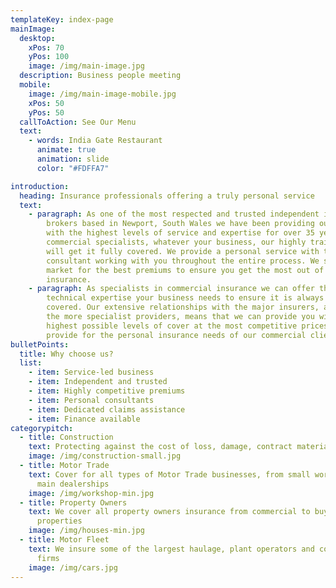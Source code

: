 ```yaml
---
templateKey: index-page
mainImage:
  desktop:
    xPos: 70
    yPos: 100
    image: /img/main-image.jpg
  description: Business people meeting
  mobile:
    image: /img/main-image-mobile.jpg
    xPos: 50
    yPos: 50
  callToAction: See Our Menu
  text:
    - words: India Gate Restaurant
      animate: true
      animation: slide
      color: "#FDFFA7"

introduction:
  heading: Insurance professionals offering a truly personal service
  text:
    - paragraph: As one of the most respected and trusted independent insurance
        brokers based in Newport, South Wales we have been providing our clients
        with the highest levels of service and expertise for over 35 years. As
        commercial specialists, whatever your business, our highly trained team
        will get it fully covered. We provide a personal service with the same
        consultant working with you throughout the entire process. We search the
        market for the best premiums to ensure you get the most out of your
        insurance.
    - paragraph: As specialists in commercial insurance we can offer the care and
        technical expertise your business needs to ensure it is always fully
        covered. Our extensive relationships with the major insurers, as well as
        the more specialist providers, means that we can provide you with the
        highest possible levels of cover at the most competitive prices. We also
        provide for the personal insurance needs of our commercial clients.
bulletPoints:
  title: Why choose us?
  list:
    - item: Service-led business
    - item: Independent and trusted
    - item: Highly competitive premiums
    - item: Personal consultants
    - item: Dedicated claims assistance
    - item: Finance available
categorypitch:
  - title: Construction
    text: Protecting against the cost of loss, damage, contract materials and more
    image: /img/construction-small.jpg
  - title: Motor Trade
    text: Cover for all types of Motor Trade businesses, from small workshops up to
      main dealerships
    image: /img/workshop-min.jpg
  - title: Property Owners
    text: We cover all property owners insurance from commercial to buy-to-let
      properties
    image: /img/houses-min.jpg
  - title: Motor Fleet
    text: We insure some of the largest haulage, plant operators and coach & bus
      firms
    image: /img/cars.jpg
---
```

